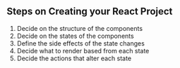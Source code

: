 ## Steps on Creating your React Project

1. Decide on the structure of the components
2. Decide on the states of the components
3. Define the side effects of the state changes
4. Decide what to render based from each state
5. Decide the actions that alter each state
